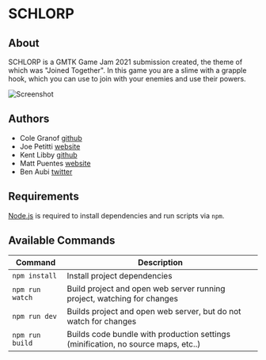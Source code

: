 # SCHLORP

## About

SCHLORP is a GMTK Game Jam 2021 submission created, the theme of which was "Joined Together". In this game you are a slime with a grapple hook, which you can use to join with your enemies and use their powers.

![Screenshot](dist/assets/screenshot.png)

## Authors

- Cole Granof [github](https://github.com/bandaloo/)
- Joe Petitti [website](https://josephpetitti.com/)
- Kent Libby [github](https://github.com/Kdoje)
- Matt Puentes [website](https://mattpuentes.com)
- Ben Aubi [twitter](https://twitter.com/buhl_boy)

## Requirements

[Node.js](https://nodejs.org) is required to install dependencies and run scripts via `npm`.

## Available Commands

| Command         | Description                                                                       |
| --------------- | --------------------------------------------------------------------------------- |
| `npm install`   | Install project dependencies                                                      |
| `npm run watch` | Build project and open web server running project, watching for changes           |
| `npm run dev`   | Builds project and open web server, but do not watch for changes                  |
| `npm run build` | Builds code bundle with production settings (minification, no source maps, etc..) |
